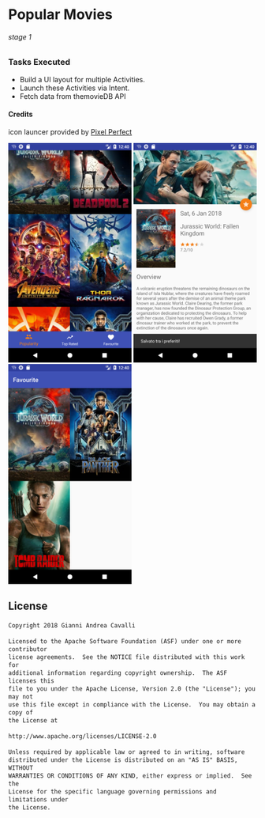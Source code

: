 # Popular Movies
###### stage 1
### Tasks Executed
- Build a UI layout for multiple Activities.
- Launch these Activities via Intent.
- Fetch data from themovieDB API
#### Credits
icon launcer provided by [Pixel Perfect](https://www.flaticon.com/authors/pixel-perfect)

<img src="https://raw.githubusercontent.com/justodepp/popularmovies-stage1-nd801/master/art/Screenshot_1528461601.png" width="250"> <img src="https://raw.githubusercontent.com/justodepp/popularmovies-stage1-nd801/master/art/Screenshot_1528461617.png" width="250"> <img src="https://raw.githubusercontent.com/justodepp/popularmovies-stage1-nd801/master/art/Screenshot_1528461654.png" width="250">

License
-------------
```
Copyright 2018 Gianni Andrea Cavalli

Licensed to the Apache Software Foundation (ASF) under one or more contributor
license agreements.  See the NOTICE file distributed with this work for
additional information regarding copyright ownership.  The ASF licenses this
file to you under the Apache License, Version 2.0 (the "License"); you may not
use this file except in compliance with the License.  You may obtain a copy of
the License at

http://www.apache.org/licenses/LICENSE-2.0

Unless required by applicable law or agreed to in writing, software
distributed under the License is distributed on an "AS IS" BASIS, WITHOUT
WARRANTIES OR CONDITIONS OF ANY KIND, either express or implied.  See the
License for the specific language governing permissions and limitations under
the License.
```
